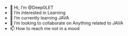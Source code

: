 - 👋 Hi, I’m @Deep0LET
- 👀 I’m interested in Learning
- 🌱 I’m currently learning JAVA
- 💞️ I’m looking to collaborate on Anything related to JAVA
- 📫 How to reach me not in a mood


<!---
Deep0LET/Deep0LET is a ✨ special ✨ repository because its `README.md` (this file) appears on your GitHub profile.
You can click the Preview link to take a look at your changes.
--->
